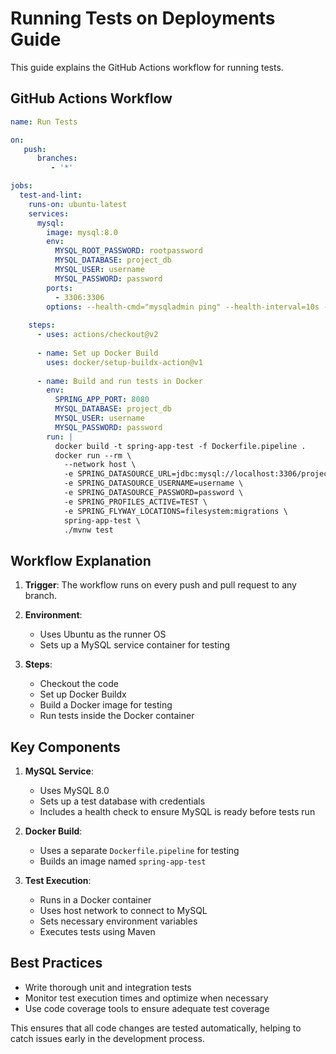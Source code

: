 # Running Tests on Deployments Guide

This guide explains the GitHub Actions workflow for running tests.

## GitHub Actions Workflow

```yaml
name: Run Tests

on:
   push:
      branches:
         - '*'

jobs:
  test-and-lint:
    runs-on: ubuntu-latest
    services:
      mysql:
        image: mysql:8.0
        env:
          MYSQL_ROOT_PASSWORD: rootpassword
          MYSQL_DATABASE: project_db
          MYSQL_USER: username
          MYSQL_PASSWORD: password
        ports:
          - 3306:3306
        options: --health-cmd="mysqladmin ping" --health-interval=10s --health-timeout=5s --health-retries=3
    
    steps:
      - uses: actions/checkout@v2
      
      - name: Set up Docker Build
        uses: docker/setup-buildx-action@v1
      
      - name: Build and run tests in Docker
        env:
          SPRING_APP_PORT: 8080
          MYSQL_DATABASE: project_db
          MYSQL_USER: username
          MYSQL_PASSWORD: password
        run: |
          docker build -t spring-app-test -f Dockerfile.pipeline .
          docker run --rm \
            --network host \
            -e SPRING_DATASOURCE_URL=jdbc:mysql://localhost:3306/project_db \
            -e SPRING_DATASOURCE_USERNAME=username \
            -e SPRING_DATASOURCE_PASSWORD=password \
            -e SPRING_PROFILES_ACTIVE=TEST \
            -e SPRING_FLYWAY_LOCATIONS=filesystem:migrations \
            spring-app-test \
            ./mvnw test
```

## Workflow Explanation

1. **Trigger**: The workflow runs on every push and pull request to any branch.

2. **Environment**:
    - Uses Ubuntu as the runner OS
    - Sets up a MySQL service container for testing

3. **Steps**:
    - Checkout the code
    - Set up Docker Buildx
    - Build a Docker image for testing
    - Run tests inside the Docker container

## Key Components

1. **MySQL Service**:
    - Uses MySQL 8.0
    - Sets up a test database with credentials
    - Includes a health check to ensure MySQL is ready before tests run

2. **Docker Build**:
    - Uses a separate `Dockerfile.pipeline` for testing
    - Builds an image named `spring-app-test`

3. **Test Execution**:
    - Runs in a Docker container
    - Uses host network to connect to MySQL
    - Sets necessary environment variables
    - Executes tests using Maven

## Best Practices

- Write thorough unit and integration tests
- Monitor test execution times and optimize when necessary
- Use code coverage tools to ensure adequate test coverage

This ensures that all code changes are tested automatically, helping to catch issues early in the development process.